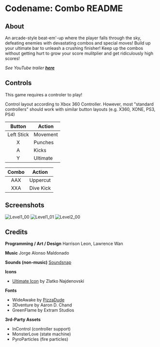 # Codename: Combo README

## About

An arcade-style beat-em'-up where the player falls through the sky, defeating enemies
with devastating combos and special moves! Build up your ultimate bar to unleash a 
crushing finisher! Keep up the combos without getting hurt to grow your score mulitplier
and get ridiculously high scores!

*See YouTube trailer [**here**](https://youtu.be/IdyVIlQVsmw)*

## Controls

This game requires a controler to play!

Control layout according to Xbox 360 Controller. However, most "standard controllers" should work with similar button layouts (e.g. X360, XONE, PS3, PS4)

|   Button   | Action   |
|:----------:|----------|
| Left Stick | Movement |
|      X     | Punches  |
|      A     | Kicks    |
|      Y     | Ultimate |

| Combo | Action    |
|:-----:|-----------|
|  AAX  | Uppercut  |
|  XXA  | Dive Kick |

## Screenshots
![Level1_00](https://media.githubusercontent.com/media/HarrisonLeon/CodenameCombo/master/Screenshots/Level1_00.png)
![Level1_01](https://media.githubusercontent.com/media/HarrisonLeon/CodenameCombo/master/Screenshots/Level1_01.png)
![Level2_00](https://media.githubusercontent.com/media/HarrisonLeon/CodenameCombo/master/Screenshots/Level2_00.png)

## Credits

**Programming / Art / Design** Harrison Leon, Lawrence Wan

**Music** Jorge Alonso Maldonado

**Sounds (non-music)** [Soundsnap](http://www.soundsnap.com/)

**Icons**
- [Ultimate Icon](ttps://thenounproject.com/term/explosion/559342/) by Zlatko Najdenovski

**Fonts**
- WideAwake by [PizzaDude](http://www.pizzadude.dk/)
- 3Dventure by Aaron D. Chand
- GreenFlame by Extram Studios

**3rd-Party Assets**
- InControl (controller support)
- MonsterLove (state machine)
- PyroParticles (fire particles)
